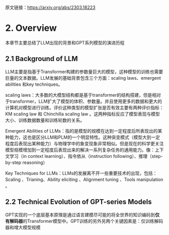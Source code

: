 原文链接：https://arxiv.org/abs/2303.18223

# 2. Overview

本章节主要总结了LLM出现的背景和GPT系列模型的演进历程

## 2.1 Background of LLM

LLM主要是指基于Transformer构建的参数量巨大的模型，这种模型的训练也需要巨量的文本数据。LLM发展的基础背景包含三个方面：scaling laws、emergent abilities 和key techniques。

scaling laws：大多数的大模型结构都是基于transformer的结构搭建，但是相对于transformer，LLM扩大了模型的体积、参数量。并且使用更多的数据和更大的计算机对模型进行训练。评价这种类型的模型扩张是否有效主要有两种评价指标：KM scaling law  和 Chinchilla scaling law  。这两种指标反应了模型表现与模型大小、训练数据数量和训练轮数的关系。

Emergent Abilities of LLMs：指的是模型的规模在达到一定程度后所表现出的某种能力，这也是区分LLM和PLM的一个明显特性。这种突变模式（模型大到一定程度后表现出某种能力）与物理学中的象变现象非常相似。但是现在的科学更关注模型规模增加到一定程度后表现出来的解决一系列复杂任务的通用能力。像：上下文学习（in context learning）、指令依从（instruction following）、推理（step-by-step reasoning）

Key Techniques for LLMs：LLMs的发展离不开一些重要技术的出现，包括：Scaling  、Trianing、Ability eliciting  、Alignment tuning  、Tools manipulation 。

## 2.2 Technical Evolution of GPT-series Models  

GPT实现的一个底层基本原理是通过语言建模尽可能的将全世界的知识编码到**仅有解码器**的Transformer模型中。GPT训练的另外另两个关键因素是：仅训练解码器和增大模型规模

